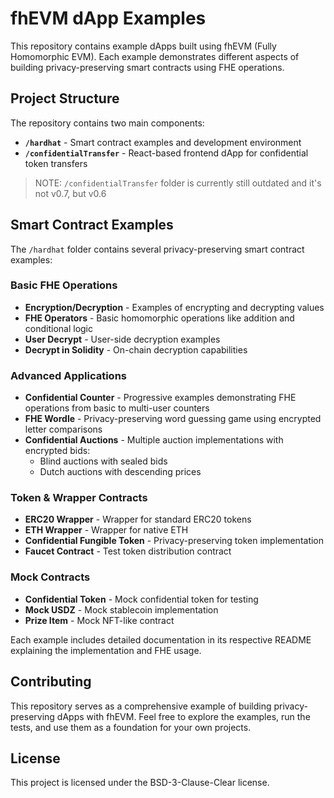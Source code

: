 # fhEVM dApp Examples

This repository contains example dApps built using fhEVM (Fully Homomorphic EVM). Each example demonstrates different aspects of building privacy-preserving smart contracts using FHE operations.

## Project Structure

The repository contains two main components:

- **`/hardhat`** - Smart contract examples and development environment
- **`/confidentialTransfer`** - React-based frontend dApp for confidential token transfers

> NOTE: `/confidentialTransfer` folder is currently still outdated and it's not v0.7, but v0.6 

## Smart Contract Examples

The `/hardhat` folder contains several privacy-preserving smart contract examples:

### Basic FHE Operations
- **Encryption/Decryption** - Examples of encrypting and decrypting values
- **FHE Operators** - Basic homomorphic operations like addition and conditional logic
- **User Decrypt** - User-side decryption examples
- **Decrypt in Solidity** - On-chain decryption capabilities

### Advanced Applications
- **Confidential Counter** - Progressive examples demonstrating FHE operations from basic to multi-user counters
- **FHE Wordle** - Privacy-preserving word guessing game using encrypted letter comparisons
- **Confidential Auctions** - Multiple auction implementations with encrypted bids:
  - Blind auctions with sealed bids
  - Dutch auctions with descending prices

### Token & Wrapper Contracts
- **ERC20 Wrapper** - Wrapper for standard ERC20 tokens
- **ETH Wrapper** - Wrapper for native ETH
- **Confidential Fungible Token** - Privacy-preserving token implementation
- **Faucet Contract** - Test token distribution contract

### Mock Contracts
- **Confidential Token** - Mock confidential token for testing
- **Mock USDZ** - Mock stablecoin implementation
- **Prize Item** - Mock NFT-like contract

Each example includes detailed documentation in its respective README explaining the implementation and FHE usage.

## Contributing

This repository serves as a comprehensive example of building privacy-preserving dApps with fhEVM. Feel free to explore the examples, run the tests, and use them as a foundation for your own projects.

## License

This project is licensed under the BSD-3-Clause-Clear license.

